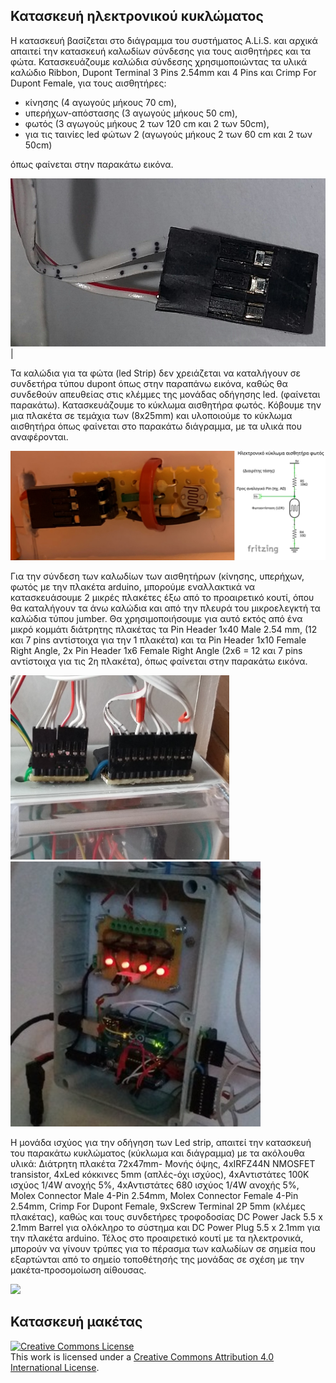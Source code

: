 ## **Κατασκευή ηλεκτρονικού κυκλώματος**

Η κατασκευή βασίζεται στο διάγραμμα του συστήματος A.Li.S. και αρχικά απαιτεί την κατασκευή καλωδίων σύνδεσης για τους αισθητήρες και τα φώτα.
Κατασκευάζουμε καλώδια σύνδεσης χρησιμοποιώντας τα υλικά καλώδιο Ribbon, Dupont Terminal 3 Pins 2.54mm και 4 Pins και Crimp For Dupont Female, για τους αισθητήρες:  

- κίνησης (4 αγωγούς μήκους 70 cm),
- υπερήχων-απόστασης (3 αγωγούς μήκους 50 cm),  
- φωτός (3 αγωγούς μήκους 2 των 120 cm και 2 των 50cm), 
- για τις ταινίες led φώτων 2 (αγωγούς μήκους 2 των 60 cm και 2 των 50cm)

όπως φαίνεται στην παρακάτω εικόνα.

![](https://github.com/konsk/A.Li.S./blob/master/hardware-designs/dupont_3.png) |

Τα καλώδια για τα φώτα (led Strip) δεν χρειάζεται να καταλήγουν σε συνδετήρα τύπου dupont όπως στην παραπάνω εικόνα, καθώς θα συνδεθούν απευθείας στις κλέμμες  της μονάδας οδήγησης led. (φαίνεται παρακάτω).
Κατασκευάζουμε το κύκλωμα αισθητήρα φωτός. Κόβουμε την μια πλακέτα σε τεμάχια των (8x25mm) και υλοποιούμε το  κύκλωμα αισθητήρα όπως φαίνεται στο παρακάτω διάγραμμα, με τα υλικά που αναφέρονται. 

![](https://github.com/konsk/A.Li.S./blob/master/hardware-designs/LDR2.png)

Για την σύνδεση των καλωδίων των αισθητήρων (κίνησης, υπερήχων, φωτός με την πλακέτα arduino, μπορούμε εναλλακτικά να κατασκευάσουμε 2 μικρές πλακέτες έξω από το προαιρετικό κουτί, όπου θα καταλήγουν τα άνω καλώδια και από την πλευρά του μικροελεγκτή τα καλώδια τύπου jumber. Θα χρησιμοποιήσουμε για αυτό εκτός από ένα μικρό κομμάτι διάτρητης πλακέτας τα Pin Header 1x40 Male 2.54 mm, (12 και 7 pins αντίστοιχα για την 1 πλακέτα) και τα Pin Header 1x10 Female Right Angle,  2x Pin Header 1x6 Female Right Angle (2x6 = 12 και 7 pins αντίστοιχα για τις 2η πλακέτα), όπως φαίνεται στην παρακάτω εικόνα.

<img src="/hardware-designs/dupont_box.jpg" width="350"/> <img src="/hardware-designs/control_unit_1.jpg" width="400"/>

Η μονάδα ισχύος για την οδήγηση των Led strip, απαιτεί την κατασκευή του παρακάτω κυκλώματος (κύκλωμα και διάγραμμα) με τα ακόλουθα υλικά: Διάτρητη πλακέτα 72x47mm- Μονής όψης, 4xIRFZ44N NMOSFET transistor, 4xLed κόκκινες 5mm (απλές-όχι ισχύος), 4xAντιστάτες 100K ισχύος 1/4W ανοχής 5%, 4xΑντιστάτες 680 ισχύος 1/4W ανοχής 5%, Molex Connector Male 4-Pin 2.54mm, Molex Connector Female 4-Pin 2.54mm, Crimp For Dupont Female, 9xScrew Terminal 2P 5mm  (κλέμες πλακέτας), καθώς και τους συνδετήρες τροφοδοσίας DC Power Jack 5.5 x 2.1mm Barrel για ολόκληρο το σύστημα και DC Power Plug 5.5 x 2.1mm για την πλακέτα arduino. 
Τέλος στο προαιρετικό κουτί με τα ηλεκτρονικά, μπορούν να γίνουν τρύπες για το πέρασμα των καλωδίων σε σημεία που εξαρτώνται από το σημείο τοποθέτησής της μονάδας σε σχέση με την μακέτα-προσομοίωση αίθουσας.

![](https://github.com/konsk/A.Li.S./blob/master/hardware-designs/led_driver.png)



## **Κατασκευή μακέτας**



<a rel="license" href="http://creativecommons.org/licenses/by/4.0/"><img alt="Creative Commons License" style="border-width:0" src="https://i.creativecommons.org/l/by/4.0/88x31.png" /></a><br />This work is licensed under a <a rel="license" href="http://creativecommons.org/licenses/by/4.0/">Creative Commons Attribution 4.0 International License</a>.

